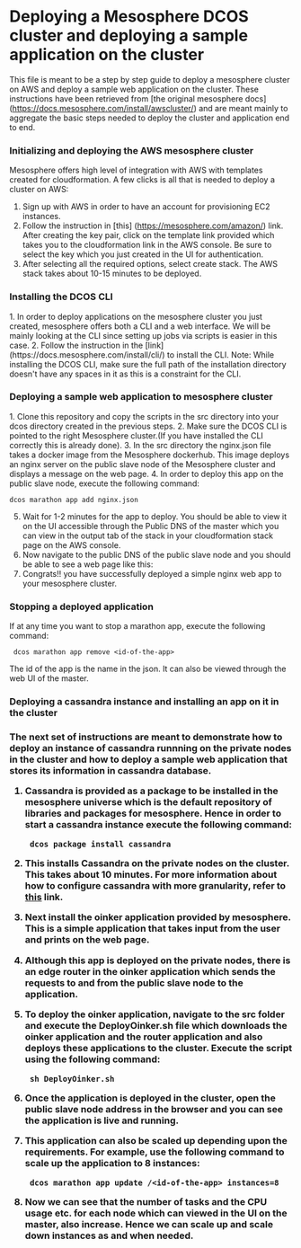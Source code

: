 <h1>Deploying a Mesosphere DCOS cluster and deploying a sample application on the cluster </h1>

This file is meant to be a step by step guide to deploy a mesosphere cluster on AWS and deploy a sample web application on the cluster. These instructions have been retrieved from [the original mesosphere docs] (https://docs.mesosphere.com/install/awscluster/) and are meant mainly to aggregate the basic steps needed to deploy the cluster  and application end to end.

<h3>Initializing and deploying the AWS mesosphere cluster </h3>
Mesosphere offers high level of integration with AWS with templates created for cloudformation. A few clicks is all that is needed to deploy a cluster on AWS:

1. Sign up with AWS in order to have an account for provisioning EC2 instances. 
2. Follow the instruction in [this] (https://mesosphere.com/amazon/) link. After creating the key pair, click on the template link provided which takes you to the cloudformation link in the AWS console. Be sure to select the key which you just created in the UI for authentication. 
3. After selecting all the required options, select create stack. The AWS stack takes about 10-15 minutes to be deployed. 

<h3>Installing the DCOS CLI </h3>
1. In order to deploy applications on the mesosphere cluster you just created, mesosphere offers both a CLI and a web interface. We will be mainly looking at the CLI since setting up jobs via scripts is easier in this case. 
2. Follow the instruction in the [link] (https://docs.mesosphere.com/install/cli/) to install the CLI. 
Note: While installing the DCOS CLI, make sure the full path of the installation directory doesn't have any spaces in it as this is a constraint for the CLI. 

<h3>Deploying a sample web application to mesosphere cluster </h3>
1. Clone this repository and copy the scripts in the src directory into your dcos directory created in the previous steps. 
2. Make sure the DCOS CLI is pointed to the right Mesosphere cluster.(If you have installed the CLI correctly this is already done).
3. In the src directory the nginx.json file takes a docker image from the Mesosphere dockerhub. This image deploys an nginx server on the public slave node of the Mesosphere cluster and displays a message on the web page. 
4. In order to deploy this app on the public slave node, execute the following command:

   ``` dcos marathon app add nginx.json ```

5. Wait for 1-2 minutes for the app to deploy. You should be able to view it on the UI accessible through the Public DNS of the master which you can view in the output tab of the stack in your cloudformation stack page on the AWS console. 
6. Now navigate to the public DNS of the public slave node and you should be able to see a web page like this:
7. Congrats!! you have successfully deployed a simple nginx web app to your mesosphere cluster. 

<h3>Stopping a deployed application</h3>
If at any time you want to stop a marathon app, execute the following command:

``` dcos marathon app remove <id-of-the-app>```

The id of the app is the name in the json. It can also be viewed through the web UI of the master. 

<h3> Deploying a cassandra instance and installing an app on it in the cluster<h3>
The next set of instructions are meant to demonstrate how to deploy an instance of cassandra runnning on the private nodes in the cluster and how to deploy a sample web application that stores its information in cassandra database.

1. Cassandra is provided as a package to be installed in the mesosphere universe which is the default repository of libraries and packages for mesosphere. Hence in order to start a cassandra instance execute the following command:

   ``` dcos package install cassandra```

2. This installs Cassandra on the private nodes on the cluster. This takes about 10 minutes. For more information about how to configure cassandra with more granularity, refer to [this](https://docs.mesosphere.com/services/cassandra/) link.
3. Next install the oinker application provided by mesosphere. This is a simple application that takes input from the user and prints on the web page. 
4. Although this app is deployed on the private nodes, there is an edge router in the oinker application which sends the requests to and from the public slave node to the application. 
5. To deploy the oinker application, navigate to the src folder and execute the DeployOinker.sh file which downloads the oinker application and the router application and also deploys these applications to the cluster. Execute the script using the following command:

   ``` sh DeployOinker.sh```

6. Once the application is deployed in the cluster, open the public slave node address in the browser and you can see the application is live and running. 
7. This application can also be scaled up depending upon the requirements. For example, use the following command to scale up the application to 8 instances:

   ``` dcos marathon app update /<id-of-the-app> instances=8```
   
8. Now we can see that the number of tasks and the CPU usage etc. for each node which can viewed in the UI on the master, also increase. Hence we can scale up and scale down instances as and when needed. 
